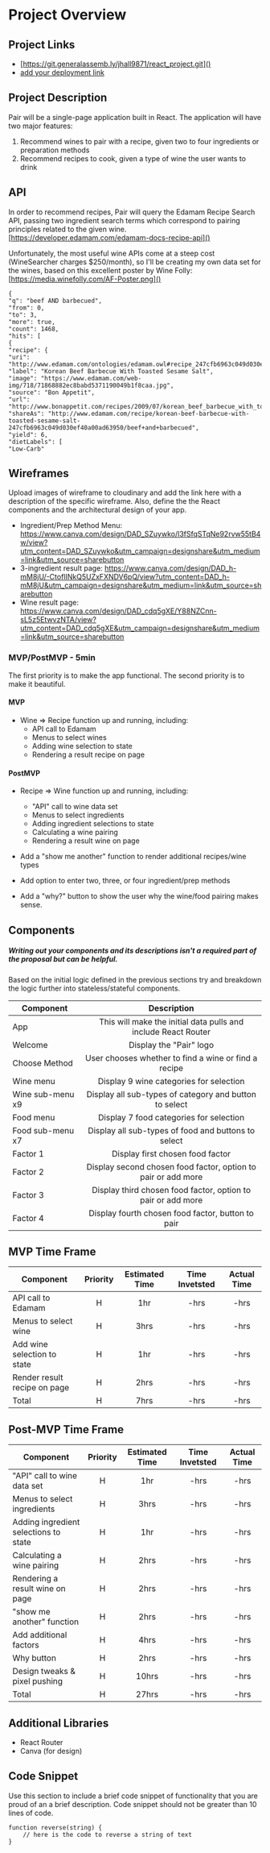 # Project Overview

## Project Links

- [https://git.generalassemb.ly/jhall9871/react_project.git]()
- [add your deployment link]()

## Project Description

Pair will be a single-page application built in React. The application will have two major features:

1. Recommend wines to pair with a recipe, given two to four ingredients or preparation methods
2. Recommend recipes to cook, given a type of wine the user wants to drink

## API

In order to recommend recipes, Pair will query the Edamam Recipe Search API, passing two ingredient search terms which correspond to pairing principles related to the given wine. [https://developer.edamam.com/edamam-docs-recipe-api]()

Unfortunately, the most useful wine APIs come at a steep cost (WineSearcher charges \$250/month), so I'll be creating my own data set for the wines, based on this excellent poster by Wine Folly: [https://media.winefolly.com/AF-Poster.png]()

```
{
"q": "beef AND barbecued",
"from": 0,
"to": 3,
"more": true,
"count": 1468,
"hits": [
{
"recipe": {
"uri": "http://www.edamam.com/ontologies/edamam.owl#recipe_247cfb6963c049d030ef40a00ad63950",
"label": "Korean Beef Barbecue With Toasted Sesame Salt",
"image": "https://www.edamam.com/web-img/718/71868882ec8babd5371190049b1f8caa.jpg",
"source": "Bon Appetit",
"url": "http://www.bonappetit.com/recipes/2009/07/korean_beef_barbecue_with_toasted_sesame_salt",
"shareAs": "http://www.edamam.com/recipe/korean-beef-barbecue-with-toasted-sesame-salt-247cfb6963c049d030ef40a00ad63950/beef+and+barbecued",
"yield": 6,
"dietLabels": [
"Low-Carb"
```

## Wireframes

Upload images of wireframe to cloudinary and add the link here with a description of the specific wireframe. Also, define the the React components and the architectural design of your app.

- Ingredient/Prep Method Menu: https://www.canva.com/design/DAD_SZuywko/l3fSfqSTqNe92rvw55tB4w/view?utm_content=DAD_SZuywko&utm_campaign=designshare&utm_medium=link&utm_source=sharebutton
- 3-ingredient result page: https://www.canva.com/design/DAD_h-mM8jU/-CtoflINkQ5UZxFXNDV6pQ/view?utm_content=DAD_h-mM8jU&utm_campaign=designshare&utm_medium=link&utm_source=sharebutton
- Wine result page: https://www.canva.com/design/DAD_cdq5gXE/Y88NZCnn-sL5z5EtwvzNTA/view?utm_content=DAD_cdq5gXE&utm_campaign=designshare&utm_medium=link&utm_source=sharebutton

### MVP/PostMVP - 5min

The first priority is to make the app functional. The second priority is to make it beautiful.

#### MVP

- Wine => Recipe function up and running, including:
	- API call to Edamam
	- Menus to select wines
	- Adding wine selection to state
	- Rendering a result recipe on page

#### PostMVP 

- Recipe => Wine function up and running, including:
	- "API" call to wine data set
	- Menus to select ingredients
	- Adding ingredient selections to state
	- Calculating a wine pairing
	- Rendering a result wine on page

- Add a "show me another" function to render additional recipes/wine types
- Add option to enter two, three, or four ingredient/prep methods
- Add a "why?" button to show the user why the wine/food pairing makes sense.

## Components

##### Writing out your components and its descriptions isn't a required part of the proposal but can be helpful.

Based on the initial logic defined in the previous sections try and breakdown the logic further into stateless/stateful components.

| Component |                          Description                          |
| --------- | :-----------------------------------------------------------: |
| App       | This will make the initial data pulls and include React Router |
| Welcome    |          Display the "Pair" logo          |
| Choose Method    |          User chooses whether to find a wine or find a recipe          |
| Wine menu    |          Display 9 wine categories for selection          |
| Wine sub-menu x9   |          Display all sub-types of category and button to select          |
| Food menu    |          Display 7 food categories for selection          |
| Food sub-menu x7    |          Display all sub-types of food and buttons to select          |
| Factor 1    |          Display first chosen food factor          |
| Factor 2    |          Display second chosen food factor, option to pair or add more          |
| Factor 3    |          Display third chosen food factor, option to pair or add more          |
| Factor 4    |          Display fourth chosen food factor, button to pair         |


## MVP Time Frame

| Component        | Priority | Estimated Time | Time Invetsted | Actual Time |
| ---------------- | :------: | :------------: | :------------: | :---------: |
| API call to Edamam      		|    H     |      1hr      |     -hrs     |   -hrs    |
| Menus to select wine 			|    H     |      3hrs      |     -hrs     |   -hrs    |
| Add wine selection to state    |    H     |      1hr      |      -hrs      |    -hrs     |
| Render result recipe on page    |    H     |      2hrs      |      -hrs      |    -hrs     |
| Total   |    H     |      7hrs      |      -hrs      |    -hrs     |


## Post-MVP Time Frame

| Component        | Priority | Estimated Time | Time Invetsted | Actual Time |
| ---------------- | :------: | :------------: | :------------: | :---------: |
| "API" call to wine data set      		|    H     |      1hr      |     -hrs     |   -hrs    |
| Menus to select ingredients 			|    H     |      3hrs      |     -hrs     |   -hrs    |
| Adding ingredient selections to state  |    H     |      1hr      |      -hrs      |  -hrs     |
| Calculating a wine pairing   		 |    H     |      2hrs      |      -hrs      |    -hrs     |
| Rendering a result wine on page    |    H     |      2hrs      |      -hrs      |    -hrs     |
| "show me another" function   		 |    H     |      2hrs      |      -hrs      |    -hrs     |
| Add additional factors   			 |    H     |      4hrs      |      -hrs      |    -hrs     |
| Why button   						 |    H     |      2hrs      |      -hrs      |    -hrs     |
| Design tweaks & pixel pushing    |    H     |      10hrs      |      -hrs      |    -hrs     |
| Total						    |    H     |      27hrs      |      -hrs      |    -hrs     |


## Additional Libraries

- React Router
- Canva (for design)

## Code Snippet

Use this section to include a brief code snippet of functionality that you are proud of an a brief description. Code snippet should not be greater than 10 lines of code.

```
function reverse(string) {
	// here is the code to reverse a string of text
}
```
